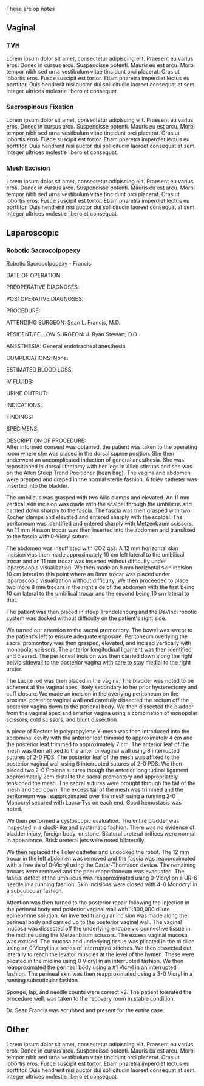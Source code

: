 

These are op notes

## Vaginal

### TVH
Lorem ipsum dolor sit amet, consectetur adipiscing elit. Praesent eu varius eros. Donec in cursus arcu. Suspendisse potenti. Mauris eu est arcu. Morbi tempor nibh sed urna vestibulum vitae tincidunt orci placerat. Cras ut lobortis eros. Fusce suscipit est tortor. Etiam pharetra imperdiet lectus eu porttitor. Duis hendrerit nisi auctor dui sollicitudin laoreet consequat at sem. Integer ultrices molestie libero et consequat.

### Sacrospinous Fixation
Lorem ipsum dolor sit amet, consectetur adipiscing elit. Praesent eu varius eros. Donec in cursus arcu. Suspendisse potenti. Mauris eu est arcu. Morbi tempor nibh sed urna vestibulum vitae tincidunt orci placerat. Cras ut lobortis eros. Fusce suscipit est tortor. Etiam pharetra imperdiet lectus eu porttitor. Duis hendrerit nisi auctor dui sollicitudin laoreet consequat at sem. Integer ultrices molestie libero et consequat.

### Mesh Excision
Lorem ipsum dolor sit amet, consectetur adipiscing elit. Praesent eu varius eros. Donec in cursus arcu. Suspendisse potenti. Mauris eu est arcu. Morbi tempor nibh sed urna vestibulum vitae tincidunt orci placerat. Cras ut lobortis eros. Fusce suscipit est tortor. Etiam pharetra imperdiet lectus eu porttitor. Duis hendrerit nisi auctor dui sollicitudin laoreet consequat at sem. Integer ultrices molestie libero et consequat.

## Laparoscopic

### Robotic Sacrocolpopexy

Robotic Sacrocolpopexy - Francis

DATE OF OPERATION:

PREOPERATIVE DIAGNOSES:

POSTOPERATIVE DIAGNOSES:

PROCEDURE:

ATTENDING SURGEON:  Sean L. Francis, M.D.

RESIDENT/FELLOW SURGEON:  J. Ryan Stewart, D.O.

ANESTHESIA:  General endotracheal anesthesia.

COMPLICATIONS:  None.

ESTIMATED BLOOD LOSS:  

IV FLUIDS:  

URINE OUTPUT:  

INDICATIONS:  

FINDINGS:  

SPECIMENS: 

DESCRIPTION OF PROCEDURE:  
After informed consent was obtained, the patient was taken to the operating room where she was placed in the dorsal supine position. She then underwent an uncomplicated induction of general anesthesia. She was repositioned in dorsal lithotomy with her legs in Allen stirrups and she was on the Allen Steep Trend Positioner (bean bag). The vagina and abdomen were prepped and draped in the normal sterile fashion. A foley catheter was inserted into the bladder. 

The umbilicus was grasped with two Allis clamps and elevated. An 11 mm vertical skin incision was made with the scalpel through the umbilicus and carried down sharply to the fascia. The fascia was then grasped with two Kocher clamps and elevated and entered sharply with the scalpel. The peritoneum was identified and entered sharply with Metzenbaum scissors. An 11 mm Hasson trocar was then inserted into the abdomen and transfixed to the fascia with 0-Vicryl suture.

The abdomen was insufflated with CO2 gas. A 12 mm horizontal skin incision was then made approximately 10 cm left lateral to the umbilical trocar and an 11 mm trocar was inserted without difficulty under laparoscopic visualization. We then made an 8 mm horizontal skin incision 10 cm lateral to this point where an 8mm trocar was placed under laparoscopic visualization without difficulty. We then proceeded to place two more 8 mm trocars in the right side of the abdomen with the first being 10 cm lateral to the umbilical trocar and the second being 10 cm lateral to that. 

The patient was then placed in steep Trendelenburg and the DaVinci robotic system was docked without difficulty on the patient's right side.

We turned our attention to the sacral promontory. The bowel was swept to the patient's left to ensure adequate exposure. Peritoneum overlying the sacral promontory was then grasped, elevated, and incised vertically with monopolar scissors. The anterior longitudinal ligament was then identified and cleared. The peritoneal incision was then carried down along the right pelvic sidewall to the posterior vagina with care to stay medial to the right ureter.

The Lucite rod was then placed in the vagina. The bladder was noted to be adherent at the vaginal apex, likely secondary to her prior hysterectomy and cuff closure. We made an incision in the overlying peritoneum on the proximal posterior vaginal wall and carefully dissected the rectum off the posterior vagina down to the perienal body. We then dissected the bladder from the vaginal apex and anterior vagina using a combination of monopolar scissors, cold scissors, and blunt dissection.

A piece of Restorelle polypropylene Y-mesh was then introduced into the abdominal cavity with the anterior leaf trimmed to approximately 4 cm and the posterior leaf trimmed to approximately 7 cm. The anterior leaf of the mesh was then affixed to the anterior vaginal wall using 8 interrupted sutures of 2-0 PDS. The posterior leaf of the mesh was affixed to the posterior vaginal wall using 8 interrupted sutures of 2-0 PDS. We then placed two 2-0 Prolene sutures though the anterior longitudinal ligament approximately 2cm distal to the sacral promontory and appropriately tensioned the mesh. The sacral sutures were brought through the tail of the mesh and tied down. The excess tail of the mesh was trimmed and the peritoneum was reapproximated over the mesh using a running 2-0 Monocryl secured with Lapra-Tys on each end. Good hemostasis was noted.

We then performed a cystoscopic evaluation. The entire bladder was inspected in a clock-like and systematic fashion. There was no evidence of bladder injury, foreign body, or stone. Bilateral ureteral orifices were normal in appearance. Brisk ureteral jets were noted bilaterally.

We then replaced the Foley catheter and undocked the robot. The 12 mm trocar in the left abdomen was removed and the fascia was reapproximated with a free tie of 0-Vicryl using the Carter-Thomason device. The remaining trocars were removed and the pneumoperitoneum was evacuated. The fascial defect at the umbilicus was reapproximated using 0-Vicryl on a UR-6 needle in a running fashion. Skin incisions were closed with 4-0 Monocryl in a subcuticular fashion.

Attention was then turned to the posterior repair following the injection in the perineal body and posterior vaginal wall with 1:800,000 dilute epinephrine solution. An inverted triangular incision was made along the perineal body and carried up to the posterior vaginal wall. The vaginal mucosa was dissected off the underlying endopelvic connective tissue in the midline using the Metzenbaum scissors. The excess vaginal mucosa was excised. The mucosa and underlying tissue was plicated in the midline using an 0 Vicryl in a series of interrupted stitches. We then dissected out laterally to reach the levator muscles at the level of the hymen. These were plicated in the midline using 0 Vicryl in an interrupted fashion. We then reapproximated the perineal body using a #1 Vicryl in an interrupted fashion. The perineal skin was then reapproximated using a 3-0 Vicryl in a running subcuticular fashion. 

Sponge, lap, and needle counts were correct x2. The patient tolerated the procedure well, was taken to the recovery room in stable condition. 

Dr. Sean Francis was scrubbed and present for the entire case.

## Other

Lorem ipsum dolor sit amet, consectetur adipiscing elit. Praesent eu varius eros. Donec in cursus arcu. Suspendisse potenti. Mauris eu est arcu. Morbi tempor nibh sed urna vestibulum vitae tincidunt orci placerat. Cras ut lobortis eros. Fusce suscipit est tortor. Etiam pharetra imperdiet lectus eu porttitor. Duis hendrerit nisi auctor dui sollicitudin laoreet consequat at sem. Integer ultrices molestie libero et consequat.